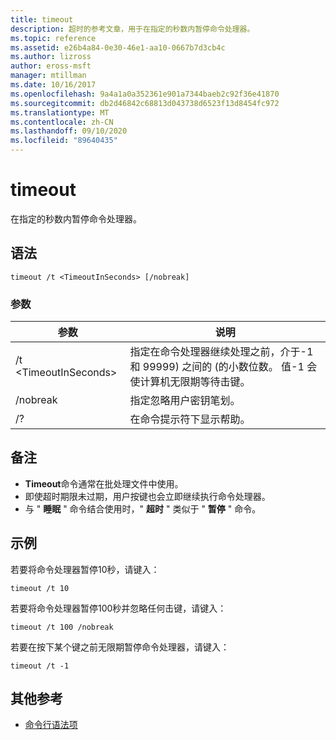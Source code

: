 ```yaml
---
title: timeout
description: 超时的参考文章，用于在指定的秒数内暂停命令处理器。
ms.topic: reference
ms.assetid: e26b4a84-0e30-46e1-aa10-0667b7d3cb4c
ms.author: lizross
author: eross-msft
manager: mtillman
ms.date: 10/16/2017
ms.openlocfilehash: 9a4a1a0a352361e901a7344baeb2c92f36e41870
ms.sourcegitcommit: db2d46842c68813d043738d6523f13d8454fc972
ms.translationtype: MT
ms.contentlocale: zh-CN
ms.lasthandoff: 09/10/2020
ms.locfileid: "89640435"
---
```

# <a name="timeout"></a>timeout

在指定的秒数内暂停命令处理器。



## <a name="syntax"></a>语法

```
timeout /t <TimeoutInSeconds> [/nobreak]
```

### <a name="parameters"></a>参数

|参数|说明|
|---------|-----------|
|/t \<TimeoutInSeconds>|指定在命令处理器继续处理之前，介于-1 和 99999) 之间的 (的小数位数。 值-1 会使计算机无限期等待击键。|
|/nobreak|指定忽略用户密钥笔划。|
|/?|在命令提示符下显示帮助。|

## <a name="remarks"></a>备注

-   **Timeout**命令通常在批处理文件中使用。
-   即使超时期限未过期，用户按键也会立即继续执行命令处理器。
-   与 " **睡眠** " 命令结合使用时，" **超时** " 类似于 " **暂停** " 命令。

## <a name="examples"></a>示例

若要将命令处理器暂停10秒，请键入：
```
timeout /t 10
```
若要将命令处理器暂停100秒并忽略任何击键，请键入：
```
timeout /t 100 /nobreak
```
若要在按下某个键之前无限期暂停命令处理器，请键入：
```
timeout /t -1
```

## <a name="additional-references"></a>其他参考

- [命令行语法项](command-line-syntax-key.md)

